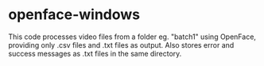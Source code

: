 # openface-windows
This code processes video files from a folder eg. "batch1" using OpenFace, providing only .csv files and .txt files as output. Also stores error and success messages as .txt files in the same directory. 
